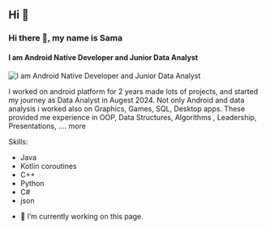 ## Hi 👋

### Hi there 👋, my name is Sama
#### I am Android Native Developer and Junior Data Analyst
![I am Android Native Developer and Junior Data Analyst](https://media.licdn.com/dms/image/v2/D4D03AQHcXpcx4fVhCQ/profile-displayphoto-shrink_800_800/profile-displayphoto-shrink_800_800/0/1672960254080?e=1730937600&v=beta&t=v6RRn4974ye34FQ5Ao-LJM-OX7_o-EPekC5Q9UGZqYQ)

I worked on android platform for 2 years made lots of projects, and started my journey as Data Analyst in Augest 2024. 
Not only Android and data analysis i worked also on Graphics, Games, SQL, Desktop apps.
These provided me experience in OOP, Data Structures, Algorithms , Leadership, Presentations, .... more

Skills: 
* Java
* Kotlin coroutines
* C++
* Python
* C#
* json

- 🔭 I’m currently working on this page. 










